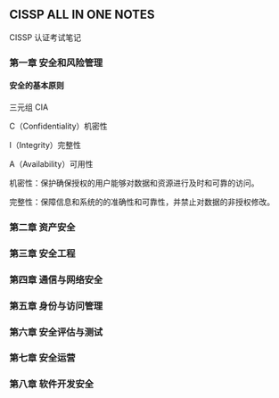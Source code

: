 ## CISSP ALL IN ONE NOTES

CISSP 认证考试笔记

### 第一章 安全和风险管理

#### 安全的基本原则

三元组 CIA

C（Confidentiality）机密性

I（Integrity）完整性

A（Availability）可用性



机密性：保护确保授权的用户能够对数据和资源进行及时和可靠的访问。

完整性：保障信息和系统的的准确性和可靠性，并禁止对数据的非授权修改。



### 第二章 资产安全

### 第三章 安全工程

### 第四章 通信与网络安全

### 第五章 身份与访问管理

### 第六章 安全评估与测试

### 第七章 安全运营

### 第八章 软件开发安全

